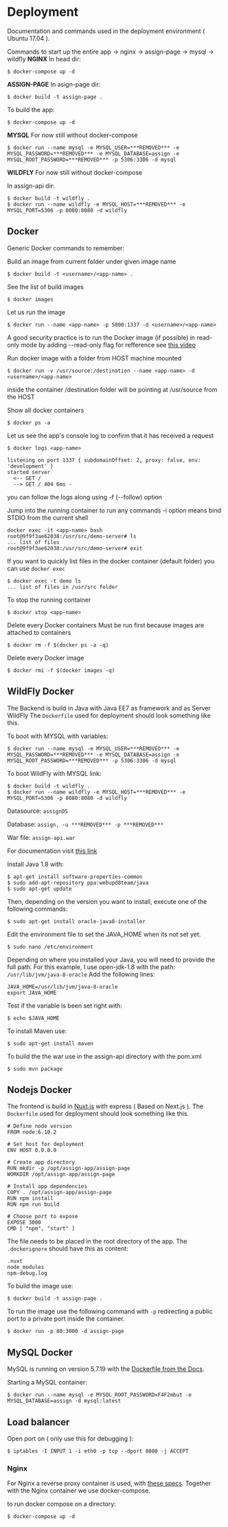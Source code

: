 # Deployment
Documentation and commands used in the deployment environment ( Ubuntu 17.04 ).

Commands to start up the entire app -> nginx -> assign-page -> mysql -> wildfly 
**NGINX**
In head dir:
```
$ docker-compose up -d
```

**ASSIGN-PAGE**
In asign-page dir:
```
$ docker build -t assign-page .
```
To build the app:
```
$ docker-compose up -d
```

**MYSQL**
For now still without docker-compose
```
$ docker run --name mysql -e MYSQL_USER=***REMOVED*** -e MYSQL_PASSWORD=***REMOVED*** -e MYSQL_DATABASE=assign -e MYSQL_ROOT_PASSWORD=***REMOVED*** -p 5306:3306 -d mysql
```

**WILDFLY**
For now still without docker-compose

In assign-api dir:
```
$ docker build -t wildfly .
$ docker run --name wildfly -e MYSQL_HOST=***REMOVED*** -e MYSQL_PORT=5306 -p 8080:8080 -d wildfly
```

## Docker
Generic Docker commands to remember:

Build an image from current folder under given image name
```
$ docker build -t <username>/<app-name> .
``` 
See the list of build images
```
$ docker images
```
Let us run the image
```
$ docker run --name <app-name> -p 5000:1337 -d <username>/<app-name>
```

A good security practice is to run the Docker image (if possible) in read-only mode
by adding --read-only flag for refference see [this video](https://youtu.be/oANurUSaOFs?t=22m)

Run docker image with a folder from HOST machine mounted
```
$ docker run -v /usr/source:/destination --name <app-name> -d <username>/<app-name>
```
inside the container /destination folder will be pointing at /usr/source from the HOST

Show all docker containers
```
$ docker ps -a
```

Let us see the app's console log to confirm that it has received a request
```
$ docker logs <app-name>
```
```
listening on port 1337 { subdomainOffset: 2, proxy: false, env: 'development' }
started server
  <-- GET /
  --> GET / 404 6ms -
```
you can follow the logs along using -f (--follow) option

Jump into the running container to run any commands
-i option means bind STDIO from the current shell
```
docker exec -it <app-name> bash
root@9f9f3ae62038:/usr/src/demo-server# ls
... list of files
root@9f9f3ae62038:/usr/src/demo-server# exit
```
If you want to quickly list files in the docker container (default folder)
you can use `docker exec`
```
$ docker exec -t demo ls
... list of files in /usr/src folder
```

To stop the running container
```
$ docker stop <app-name>
```

Delete every Docker containers
Must be run first because images are attached to containers
```
$ docker rm -f $(docker ps -a -q)
```
Delete every Docker image
```
$ docker rmi -f $(docker images -q)
```

## WildFly Docker
The Backend is build in Java with Java EE7 as framework and as Server WildFly 
The ```Dockerfile``` used for deployment should look something like this.


To boot with MYSQL with variables:
```
$ docker run --name mysql -e MYSQL_USER=***REMOVED*** -e MYSQL_PASSWORD=***REMOVED*** -e MYSQL_DATABASE=assign -e MYSQL_ROOT_PASSWORD=***REMOVED*** -p 5306:3306 -d mysql
```

To boot WildFly with MYSQL link:
```
$ docker build -t wildfly .
$ docker run --name wildfly -e MYSQL_HOST=***REMOVED*** -e MYSQL_PORT=5306 -p 8080:8080 -d wildfly
```
Datasource: `assignDS`

Database: `assign, -u ***REMOVED*** -p ***REMOVED***`

War file: `assign-api.war`

For documentation visit [this link](https://github.com/arun-gupta/docker-images/tree/master/wildfly-mysql-javaee7)

Install Java 1.8 with: 
```
$ apt-get install software-properties-common
$ sudo add-apt-repository ppa:webupd8team/java
$ sudo apt-get update
```
Then, depending on the version you want to install, execute one of the following commands:
```
$ sudo apt-get install oracle-java8-installer
```

Edit the environment file to set the JAVA_HOME when its not set yet.
```
$ sudo nano /etc/environment
```

Depending on where you installed your Java, you will need to provide the full path. For this example, I use open-jdk-1.8 with the path:  `/usr/lib/jvm/java-8-oracle`
Add the following lines:
```
JAVA_HOME=/usr/lib/jvm/java-8-oracle
export JAVA_HOME
```
Test if the variable is been set right with:
```
$ echo $JAVA_HOME
```

To install Maven use: 
```
$ sudo apt-get install maven
```
To build the the war use in the assign-api directory with the pom.xml
```
$ sudo mvn package
```


## Nodejs Docker
The frontend is build in [Nuxt.js](https://nuxtjs.org/) with express ( Based on Next.js ). 
The ```Dockerfile``` used for deployment should look something like this.
```
# Define node version
FROM node:6.10.2

# Set host for deployment
ENV HOST 0.0.0.0

# Create app directory
RUN mkdir -p /opt/assign-app/assign-page
WORKDIR /opt/assign-app/assign-page

# Install app dependencies
COPY . /opt/assign-app/assign-page
RUN npm install
RUN npm run build

# Choose port to expose
EXPOSE 3000
CMD [ "npm", "start" ]
```
The file needs to be placed in the root directory of the app. The
```.dockerignore``` should have this as content:

```
.nuxt
node_modules
npm-debug.log
```
To build the image use:
```
$ docker build -t assign-page .
```
To run the image use the following command with ```-p``` redirecting a public port to a private port inside the container.
```
$ docker run -p 80:3000 -d assign-page
```

## MySQL Docker
MySQL is running on version 5.7.19 with the [Dockerfile from the Docs](https://github.com/docker-library/docs/tree/master/mysql).

Starting a MySQL container:
```
$ docker run --name mysql -e MYSQL_ROOT_PASSWORD=F4F2mbut -e MYSQL_DATABASE=assign -d mysql:latest
```

## Load balancer
Open port on ( only use this for debugging ):
```
$ iptables -I INPUT 1 -i eth0 -p tcp --dport 8080 -j ACCEPT
```
### Nginx

For Nginx a reverse proxy container is used, with [these specs](https://hub.docker.com/r/jwilder/nginx-proxy/). Together with the Nginx container we use docker-compose. 

to run docker compose on a directory: 
```
$ docker-compose up -d
```




